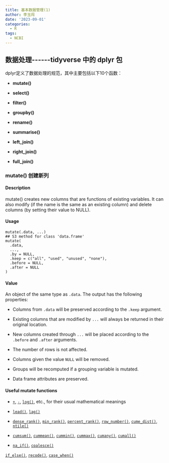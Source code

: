 ```yaml
---
title: 基本数据管理(1)
author: 李玉闯
date: '2023-09-01'
categories:
  - R
tags:
  - NCBI
---
```


## 数据处理------tidyverse 中的 dplyr 包

dplyr定义了数据处理的规范，其中主要包括以下10个函数：

-   **mutate()**

-   **select()**

-   **filter()**

-   **groupby()**

-   **rename()**

-   **summarise()**

-   **left_join()**

-   **right_join()**

-   **full_join()**

### mutate() 创建新列

#### Description

<div>

mutate() creates new columns that are functions of existing variables. It can also modify (if the name is the same as an existing column) and delete columns (by setting their value to NULL).

</div>

#### Usage

```         
mutate(.data, ...)
## S3 method for class 'data.frame'
mutate(
  .data,
  ...,
  .by = NULL,
  .keep = c("all", "used", "unused", "none"),
  .before = NULL,
  .after = NULL
)
```

#### Value

An object of the same type as `.data`. The output has the following properties:

-   Columns from `.data` will be preserved according to the `.keep` argument.

-   Existing columns that are modified by `...` will always be returned in their original location.

-   New columns created through `...` will be placed according to the `.before` and `.after` arguments.

-   The number of rows is not affected.

-   Columns given the value `NULL` will be removed.

-   Groups will be recomputed if a grouping variable is mutated.

-   Data frame attributes are preserved.

#### Useful mutate functions

-   [`+`](http://127.0.0.1:42713/help/library/dplyr/help/%2B), [`-`](http://127.0.0.1:42713/help/library/dplyr/help/-), [`log()`](http://127.0.0.1:42713/help/library/dplyr/help/log), etc., for their usual mathematical meanings

-   [`lead()`](http://127.0.0.1:42713/help/library/dplyr/help/lead), [`lag()`](http://127.0.0.1:42713/help/library/dplyr/help/lag)

-   [`dense_rank()`](http://127.0.0.1:42713/help/library/dplyr/help/dense_rank), [`min_rank()`](http://127.0.0.1:42713/help/library/dplyr/help/min_rank), [`percent_rank()`](http://127.0.0.1:42713/help/library/dplyr/help/percent_rank), [`row_number()`](http://127.0.0.1:42713/help/library/dplyr/help/row_number), [`cume_dist()`](http://127.0.0.1:42713/help/library/dplyr/help/cume_dist), [`ntile()`](http://127.0.0.1:42713/help/library/dplyr/help/ntile)

-   [`cumsum()`](http://127.0.0.1:42713/help/library/dplyr/help/cumsum), [`cummean()`](http://127.0.0.1:42713/help/library/dplyr/help/cummean), [`cummin()`](http://127.0.0.1:42713/help/library/dplyr/help/cummin), [`cummax()`](http://127.0.0.1:42713/help/library/dplyr/help/cummax), [`cumany()`](http://127.0.0.1:42713/help/library/dplyr/help/cumany), [`cumall()`](http://127.0.0.1:42713/help/library/dplyr/help/cumall)

-   [`na_if()`](http://127.0.0.1:42713/help/library/dplyr/help/na_if), [`coalesce()`](http://127.0.0.1:42713/help/library/dplyr/help/coalesce)

[`if_else()`](http://127.0.0.1:42713/help/library/dplyr/help/if_else), [`recode()`](http://127.0.0.1:42713/help/library/dplyr/help/recode), [`case_when()`](http://127.0.0.1:42713/help/library/dplyr/help/case_when)
